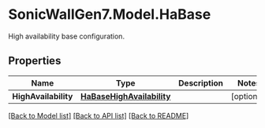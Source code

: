 # SonicWallGen7.Model.HaBase
High availability base configuration.

## Properties

Name | Type | Description | Notes
------------ | ------------- | ------------- | -------------
**HighAvailability** | [**HaBaseHighAvailability**](HaBaseHighAvailability.md) |  | [optional] 

[[Back to Model list]](../README.md#documentation-for-models) [[Back to API list]](../README.md#documentation-for-api-endpoints) [[Back to README]](../README.md)

